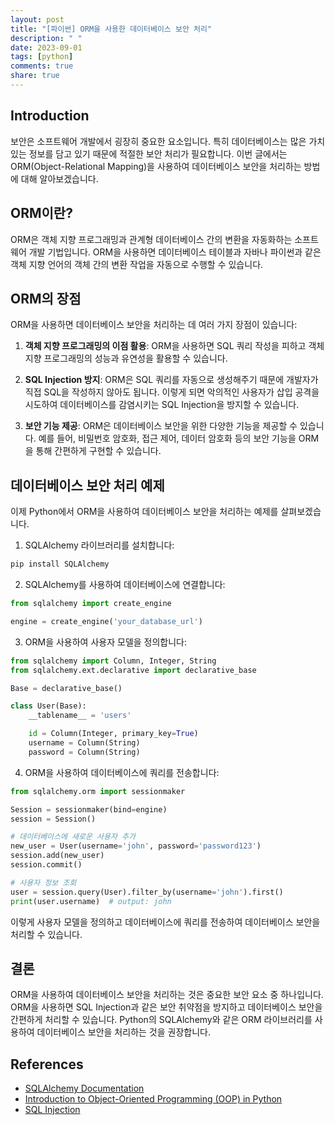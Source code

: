 ```yaml
---
layout: post
title: "[파이썬] ORM을 사용한 데이터베이스 보안 처리"
description: " "
date: 2023-09-01
tags: [python]
comments: true
share: true
---
```


## Introduction

보안은 소프트웨어 개발에서 굉장히 중요한 요소입니다. 특히 데이터베이스는 많은 가치 있는 정보를 담고 있기 때문에 적절한 보안 처리가 필요합니다. 이번 글에서는 ORM(Object-Relational Mapping)을 사용하여 데이터베이스 보안을 처리하는 방법에 대해 알아보겠습니다.

## ORM이란?

ORM은 객체 지향 프로그래밍과 관계형 데이터베이스 간의 변환을 자동화하는 소프트웨어 개발 기법입니다. ORM을 사용하면 데이터베이스 테이블과 자바나 파이썬과 같은 객체 지향 언어의 객체 간의 변환 작업을 자동으로 수행할 수 있습니다.

## ORM의 장점

ORM을 사용하면 데이터베이스 보안을 처리하는 데 여러 가지 장점이 있습니다:

1. **객체 지향 프로그래밍의 이점 활용**: ORM을 사용하면 SQL 쿼리 작성을 피하고 객체 지향 프로그래밍의 성능과 유연성을 활용할 수 있습니다.

2. **SQL Injection 방지**: ORM은 SQL 쿼리를 자동으로 생성해주기 때문에 개발자가 직접 SQL을 작성하지 않아도 됩니다. 이렇게 되면 악의적인 사용자가 삽입 공격을 시도하여 데이터베이스를 감염시키는 SQL Injection을 방지할 수 있습니다.

3. **보안 기능 제공**: ORM은 데이터베이스 보안을 위한 다양한 기능을 제공할 수 있습니다. 예를 들어, 비밀번호 암호화, 접근 제어, 데이터 암호화 등의 보안 기능을 ORM을 통해 간편하게 구현할 수 있습니다.

## 데이터베이스 보안 처리 예제

이제 Python에서 ORM을 사용하여 데이터베이스 보안을 처리하는 예제를 살펴보겠습니다. 

1. SQLAlchemy 라이브러리를 설치합니다:

  ```python
  pip install SQLAlchemy
  ```

2. SQLAlchemy를 사용하여 데이터베이스에 연결합니다:

  ```python
  from sqlalchemy import create_engine

  engine = create_engine('your_database_url')
  ```

3. ORM을 사용하여 사용자 모델을 정의합니다:

  ```python
  from sqlalchemy import Column, Integer, String
  from sqlalchemy.ext.declarative import declarative_base

  Base = declarative_base()

  class User(Base):
      __tablename__ = 'users'

      id = Column(Integer, primary_key=True)
      username = Column(String)
      password = Column(String)
  ```

4. ORM을 사용하여 데이터베이스에 쿼리를 전송합니다:

  ```python
  from sqlalchemy.orm import sessionmaker

  Session = sessionmaker(bind=engine)
  session = Session()

  # 데이터베이스에 새로운 사용자 추가
  new_user = User(username='john', password='password123')
  session.add(new_user)
  session.commit()

  # 사용자 정보 조회
  user = session.query(User).filter_by(username='john').first()
  print(user.username)  # output: john
  ```

이렇게 사용자 모델을 정의하고 데이터베이스에 쿼리를 전송하여 데이터베이스 보안을 처리할 수 있습니다.

## 결론

ORM을 사용하여 데이터베이스 보안을 처리하는 것은 중요한 보안 요소 중 하나입니다. ORM을 사용하면 SQL Injection과 같은 보안 취약점을 방지하고 데이터베이스 보안을 간편하게 처리할 수 있습니다. Python의 SQLAlchemy와 같은 ORM 라이브러리를 사용하여 데이터베이스 보안을 처리하는 것을 권장합니다.

## References

- [SQLAlchemy Documentation](https://docs.sqlalchemy.org/)
- [Introduction to Object-Oriented Programming (OOP) in Python](https://realpython.com/python3-object-oriented-programming/)
- [SQL Injection](https://owasp.org/www-community/attacks/SQL_Injection)